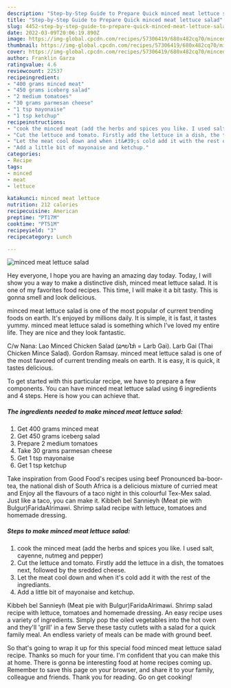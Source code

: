 ```yaml
---
description: "Step-by-Step Guide to Prepare Quick minced meat lettuce salad"
title: "Step-by-Step Guide to Prepare Quick minced meat lettuce salad"
slug: 4452-step-by-step-guide-to-prepare-quick-minced-meat-lettuce-salad
date: 2022-03-09T20:06:19.890Z
image: https://img-global.cpcdn.com/recipes/57306419/680x482cq70/minced-meat-lettuce-salad-recipe-main-photo.jpg
thumbnail: https://img-global.cpcdn.com/recipes/57306419/680x482cq70/minced-meat-lettuce-salad-recipe-main-photo.jpg
cover: https://img-global.cpcdn.com/recipes/57306419/680x482cq70/minced-meat-lettuce-salad-recipe-main-photo.jpg
author: Franklin Garza
ratingvalue: 4.6
reviewcount: 22537
recipeingredient:
- "400 grams minced meat"
- "450 grams iceberg salad"
- "2 medium tomatoes"
- "30 grams parmesan cheese"
- "1 tsp mayonaise"
- "1 tsp ketchup"
recipeinstructions:
- "cook the minced meat (add the herbs and spices you like. I used salt, cayenne, nutmeg and pepper)"
- "Cut the lettuce and tomato. Firstly add the lettuce in a dish, the tomatoes next, followed by the sredded cheese."
- "Let the meat cool down and when it&#39;s cold add it with the rest of the ingrediants."
- "Add a little bit of mayonaise and ketchup."
categories:
- Recipe
tags:
- minced
- meat
- lettuce

katakunci: minced meat lettuce 
nutrition: 212 calories
recipecuisine: American
preptime: "PT17M"
cooktime: "PT51M"
recipeyield: "3"
recipecategory: Lunch

---
```



![minced meat lettuce salad](https://img-global.cpcdn.com/recipes/57306419/680x482cq70/minced-meat-lettuce-salad-recipe-main-photo.jpg)

Hey everyone, I hope you are having an amazing day today. Today, I will show you a way to make a distinctive dish, minced meat lettuce salad. It is one of my favorites food recipes. This time, I will make it a bit tasty. This is gonna smell and look delicious.

minced meat lettuce salad is one of the most popular of current trending foods on earth. It's enjoyed by millions daily. It is simple, it is fast, it tastes yummy. minced meat lettuce salad is something which I've loved my entire life. They are nice and they look fantastic.

C/w Nana: Lao Minced Chicken Salad (ລາບໄກ່ = Larb Gai). Larb Gai (Thai Chicken Mince Salad). Gordon Ramsay. minced meat lettuce salad is one of the most favored of current trending meals on earth. It is easy, it is quick, it tastes delicious.


To get started with this particular recipe, we have to prepare a few components. You can have minced meat lettuce salad using 6 ingredients and 4 steps. Here is how you can achieve that.

<!--inarticleads1-->

##### The ingredients needed to make minced meat lettuce salad:

1. Get 400 grams minced meat
1. Get 450 grams iceberg salad
1. Prepare 2 medium tomatoes
1. Take 30 grams parmesan cheese
1. Get 1 tsp mayonaise
1. Get 1 tsp ketchup


Take inspiration from Good Food&#39;s recipes using beef Pronounced ba-boor-tea, the national dish of South Africa is a delicious mixture of curried meat and Enjoy all the flavours of a taco night in this colourful Tex-Mex salad. Just like a taco, you can make it. Kibbeh bel Sannieyh (Meat pie with Bulgur)FaridaAlrimawi. Shrimp salad recipe with lettuce, tomatoes and homemade dressing. 

<!--inarticleads2-->

##### Steps to make minced meat lettuce salad:

1. cook the minced meat (add the herbs and spices you like. I used salt, cayenne, nutmeg and pepper)
1. Cut the lettuce and tomato. Firstly add the lettuce in a dish, the tomatoes next, followed by the sredded cheese.
1. Let the meat cool down and when it&#39;s cold add it with the rest of the ingrediants.
1. Add a little bit of mayonaise and ketchup.


Kibbeh bel Sannieyh (Meat pie with Bulgur)FaridaAlrimawi. Shrimp salad recipe with lettuce, tomatoes and homemade dressing. An easy recipe uses a variety of ingredients. Simply pop the oiled vegetables into the hot oven and they&#39;ll &#39;grill&#39; in a few Serve these tasty cutlets with a salad for a quick family meal. An endless variety of meals can be made with ground beef. 

So that's going to wrap it up for this special food minced meat lettuce salad recipe. Thanks so much for your time. I'm confident that you can make this at home. There is gonna be interesting food at home recipes coming up. Remember to save this page on your browser, and share it to your family, colleague and friends. Thank you for reading. Go on get cooking!
